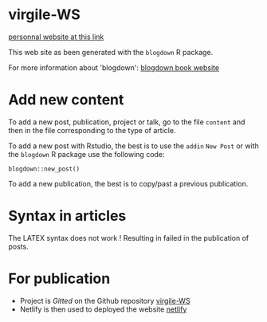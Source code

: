 # virgile-WS

[personnal website at this link](https://www.virgile-baudrot.me/)

This web site as been generated with the `blogdown` R package.

For more information about 'blogdown': [blogdown book website](https://bookdown.org/yihui/blogdown/)

# Add new content

To add a new post, publication, project or talk, go to the file `content` and
then in the file corresponding to the type of article.

To add a new post with Rstudio, the best is to use the `addin` `New Post` or
with the `blogdown` R package use the following code:
```
blogdown::new_post()
```

To add a new publication, the best is to copy/past a previous publication.

# Syntax in articles

The LATEX syntax does not work ! Resulting in failed in the publication of posts.

# For publication

- Project is *Gitted* on the Github repository [virgile-WS](https://github.com/virgile-baudrot/virgile-WS)
- Netlify is then used to deployed the website [netlify](https://www.netlify.com/)
